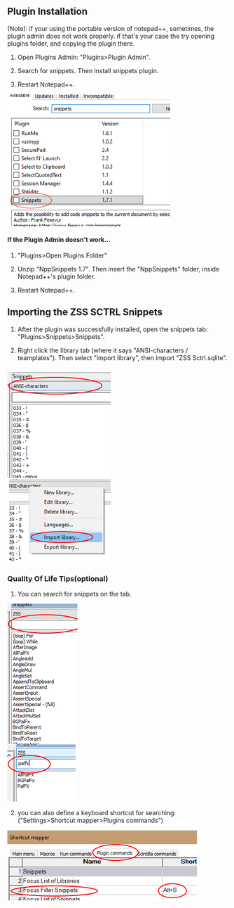 ## Plugin Installation
(Note): if your using the portable version of notepad++, sometimes, the plugin admin does not work properly.
if that's your case the try opening plugins folder, and copying the plugin there.

1. Open Plugins Admin: "Plugins>Plugin Admin".

2. Search for snippets. Then install snippets plugin.

3. Restart Notepad++.

![images](images/admin.png)


#### If the Plugin Admin doesn't work...

1. "Plugins>Open Plugins Folder"

2. Unzip "NppSnippets 1.7". Then insert the "NppSnippets" folder, inside Notepad++'s plugin folder.

3. Restart Notepad++.


## Importing the ZSS SCTRL Snippets

1. After the plugin was successfully installed, open the snippets tab: "Plugins>Snippets>Snippets".

2. Right click the library tab (where it says "ANSI-characters / teamplates"). Then select "import library", 
then import "ZSS Sctrl.sqlite".

![gg](images/import.png)


### Quality Of Life Tips(optional)
1. You can search for snippets on the tab.

![img](images/search.png)

2. you can also define a keyboard shortcut for searching: ("Settings>Shortcut mapper>Plugins commands")

![filter](images/filter.png)
